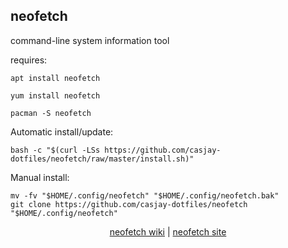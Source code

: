 ## neofetch  
  
command-line system information tool  
  
requires:    
```
apt install neofetch
```  
```
yum install neofetch
```  
```
pacman -S neofetch
```  
  
Automatic install/update:
```
bash -c "$(curl -LSs https://github.com/casjay-dotfiles/neofetch/raw/master/install.sh)"
```
Manual install:
```
mv -fv "$HOME/.config/neofetch" "$HOME/.config/neofetch.bak"
git clone https://github.com/casjay-dotfiles/neofetch "$HOME/.config/neofetch"
```
  
  
<p align=center>
  <a href="https://wiki.archlinux.org/index.php/neofetch" target="_blank">neofetch wiki</a>  |  
  <a href="https://github.com/dylanaraps/neofetch" target="_blank">neofetch site</a>
</p>  
    
